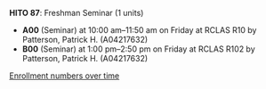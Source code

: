 **HITO 87**: Freshman Seminar (1 units)

- **A00** (Seminar) at 10:00 am–11:50 am on Friday at RCLAS R10 by Patterson, Patrick H. (A04217632)
- **B00** (Seminar) at 1:00 pm–2:50 pm on Friday at RCLAS R102 by Patterson, Patrick H. (A04217632)

[Enrollment numbers over time](./HITO87.tsv)
